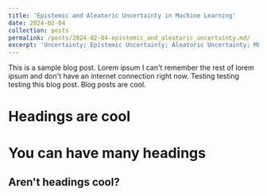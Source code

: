 ```yaml
---
title: 'Epistemic and Aleatoric Uncertainty in Machine Learning'
date: 2024-02-04
collection: posts
permalink: /posts/2024-02-04-epistemic_and_aleatoric_uncertainty.md/
excerpt: 'Uncertainty; Epistemic Uncertainty; Aleatoric Uncertainty; ML
---
```


This is a sample blog post. Lorem ipsum I can't remember the rest of lorem ipsum and don't have an internet connection right now. Testing testing testing this blog post. Blog posts are cool.

Headings are cool
======

You can have many headings
======

Aren't headings cool?
------